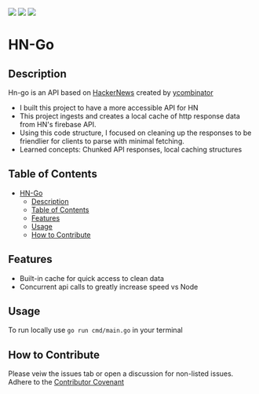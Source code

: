 [![](https://img.shields.io/github/issues/dissurender/hn-go)](https://github.com/Dissurender/hn-go/issues) [![](https://img.shields.io/github/license/dissurender/hn-go)](https://github.com/Dissurender/hn-go/blob/main/LICENSE) ![](https://img.shields.io/github/languages/top/dissurender/hn-go)

# HN-Go

## Description

Hn-go is an API based on [HackerNews](https://news.ycombinator.com) created by [ycombinator](https://www.ycombinator.com)

- I built this project to have a more accessible API for HN
- This project ingests and creates a local cache of http response data from HN's firebase API.
- Using this code structure, I focused on cleaning up the responses to be friendlier for clients to parse with minimal fetching.
- Learned concepts: Chunked API responses, local caching structures

## Table of Contents

- [HN-Go](#hn-go)
  - [Description](#description)
  - [Table of Contents](#table-of-contents)
  - [Features](#features)
  - [Usage](#usage)
  - [How to Contribute](#how-to-contribute)

## Features

- Built-in cache for quick access to clean data
- Concurrent api calls to greatly increase speed vs Node

## Usage

To run locally use `go run cmd/main.go` in your terminal

## How to Contribute

Please veiw the issues tab or open a discussion for non-listed issues.
Adhere to the [Contributor Covenant](https://www.contributor-covenant.org/)
